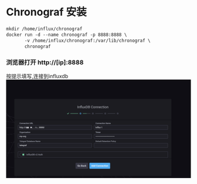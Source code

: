 # Chronograf 安装
```
mkdir /home/influx/chronograf
docker run -d --name chronograf -p 8888:8888 \
       -v /home/influx/chronograf:/var/lib/chronograf \
       chronograf
```

### 浏览器打开 http://[ip]:8888
按提示填写,连接到influxdb
![chronograf 截图](https://github.com/deanls1/note/blob/main/static/chronograf.png)
